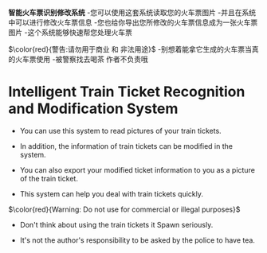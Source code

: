 **智能火车票识别修改系统**
-您可以使用这套系统读取您的火车票图片
-并且在系统中可以进行修改火车票信息
-您也给你导出您所修改的火车票信息成为一张火车票图片
-这个系统能够快速帮您处理火车票

$\color{red}{警告:请勿用于商业 和 非法用途}$
-别想着能拿它生成的火车票当真的火车票使用
-被警察找去喝茶 作者不负责哦

# Intelligent Train Ticket Recognition and Modification System

- You can use this system to read pictures of your train tickets.

- In addition, the information of train tickets can be modified in the system.

- You can also export your modified ticket information to you as a picture of the train ticket.

- This system can help you deal with train tickets quickly.


$\color{red}{Warning: Do not use for commercial or illegal purposes}$


- Don't think about using the train tickets it Spawn seriously.

- It's not the author's responsibility to be asked by the police to have tea.

